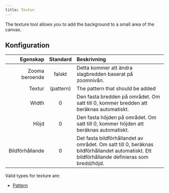 ```yaml
---
title: Textur
---
```


The texture tool allows you to add the background to a small area of the canvas.

## Konfiguration

|        Egenskap |           Standard           | Beskrivning                                                                                                                                                                                  |
| --------------: | :--------------------------: | :------------------------------------------------------------------------------------------------------------------------------------------------------------------------------------------- |
|  Zooma beroende |            falskt            | Detta kommer att ändra slagbredden baserat på zoomnivån.                                                                                                                     |
|          Textur | (pattern) | The pattern that should be added                                                                                                                                                             |
|           Width |               0              | Den fasta bredden på området. Om satt till 0, kommer bredden att beräknas automatiskt.                                                                       |
|            Höjd |               0              | Den fasta höjden på området. Om satt till 0, kommer höjden att beräknas automatiskt.                                                                         |
| Bildförhållande |               0              | Det fasta bildförhållandet av området. Om satt till 0, beräknas bildförhållandet automatiskt. Ett bildförhållande definieras som bredd/höjd. |

Valid types for texture are:

- [Pattern](../../background#pattern)
